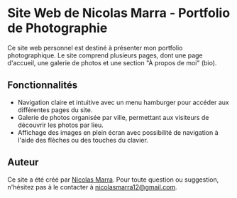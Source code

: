 # Site Web de Nicolas Marra - Portfolio de Photographie

Ce site web personnel est destiné à présenter mon portfolio photographique. Le site comprend plusieurs pages, dont une page d'accueil, une galerie de photos et une section "À propos de moi" (bio).

## Fonctionnalités

- Navigation claire et intuitive avec un menu hamburger pour accéder aux différentes pages du site.
- Galerie de photos organisée par ville, permettant aux visiteurs de découvrir les photos par lieu.
- Affichage des images en plein écran avec possibilité de navigation à l'aide des flèches ou des touches du clavier.


## Auteur

Ce site a été créé par [Nicolas Marra](https://marra-photos.netlify.app/). Pour toute question ou suggestion, n'hésitez pas à le contacter à [nicolasmarra12@gmail.com](mailto:nicolasmarra12@gmail.com).

